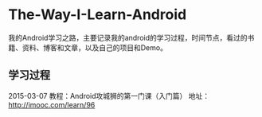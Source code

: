 # The-Way-I-Learn-Android
我的Android学习之路，主要记录我的android的学习过程，时间节点，看过的书籍、资料、博客和文章，以及自己的项目和Demo。

## 学习过程
2015-03-07 
教程：Android攻城狮的第一门课（入门篇）
地址：http://imooc.com/learn/96
